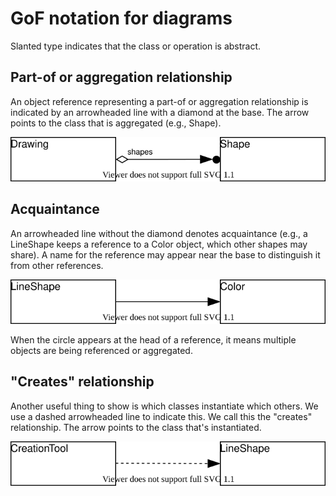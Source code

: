 # GoF notation for diagrams

Slanted type indicates that the class or operation is abstract.

## Part-of or aggregation relationship

An object reference representing a part-of or aggregation relationship is indicated by an arrowheaded line with a diamond at the base. The arrow points to the class that is aggregated (e.g., Shape).

<img src="aggregation.svg">

## Acquaintance

An arrowheaded line without the diamond denotes acquaintance (e.g., a LineShape keeps a reference to a Color object, which other shapes may share). A name for the reference may appear near the base to distinguish it from other references.

<img src="acquaintance.svg">

When the circle appears at the head of a reference, it means multiple objects are being referenced or aggregated.

## "Creates" relationship

Another useful thing to show is which classes instantiate which others. We use a dashed arrowheaded line to indicate this. We call this the "creates" relationship. The arrow points to the class that's instantiated.

<img src="creates.svg">
